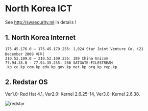 # North Korea ICT 

See http://swsecurity.ml in details !

## 1. North Korea Internet
~~~
175.45.176.0 – 175.45.179.255: 1,024 Star Joint Venture Co. (21 December 2009 이후)
210.52.109.0 – 210.52.109.255: 189 China Unicom
77.94.35.0 - 77.94.35.255: 256 SATGATE-FILESTREAM
.kp co.kp com.kp edu.kp gov.kp net.kp org.kp rep.kp
~~~

## 2. Redstar OS
   Ver1.0: Red Hat 4.1, Ver2.0: Kernel 2.6.25-14, Ver3.0: Kernel 2.6.38.

![redstar](https://github.com/dasekang/North-Korea-SW/blob/master/redstar.png)
